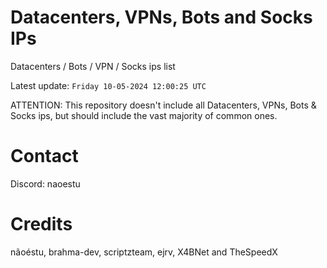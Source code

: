 # Datacenters, VPNs, Bots and Socks IPs
 
Datacenters / Bots / VPN / Socks ips list

Latest update: `Friday 10-05-2024 12:00:25 UTC` 

ATTENTION: This repository doesn't include all Datacenters, VPNs, Bots & Socks ips, 
but should include the vast majority of common ones.

# Contact
Discord: naoestu

# Credits
nãoéstu, brahma-dev, scriptzteam, ejrv, X4BNet and TheSpeedX
